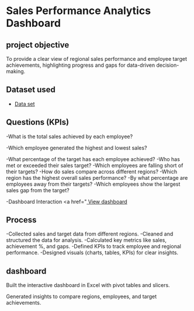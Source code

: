 # Sales Performance Analytics Dashboard
## project objective
To provide a clear view of regional sales performance and employee target achievements, highlighting progress and gaps for data-driven decision-making.

## Dataset used
- <a href="https://github.com/Tabish-Asad/Excel-dashboard/blob/main/Excel%20Dashboard.xlsm"> Data set </a>

## Questions (KPIs)
-What is the total sales achieved by each employee?

-Which employee generated the highest and lowest sales?

-What percentage of the target has each employee achieved?
-Who has met or exceeded their sales target?
-Which employees are falling short of their targets?
-How do sales compare across different regions?
-Which region has the highest overall sales performance?
-By what percentage are employees away from their targets?
-Which employees show the largest sales gap from the target?

-Dashboard Interaction <a href="<a href="https://github.com/Tabish-Asad/Excel-dashboard/blob/main/Excel%20Dashboard.xlsm"> View dashboard </a>

## Process
-Collected sales and target data from different regions.
-Cleaned and structured the data for analysis.
-Calculated key metrics like sales, achievement %, and gaps.
-Defined KPIs to track employee and regional performance.
-Designed visuals (charts, tables, KPIs) for clear insights.

## dashboard


Built the interactive dashboard in Excel with pivot tables and slicers.

Generated insights to compare regions, employees, and target achievements.
